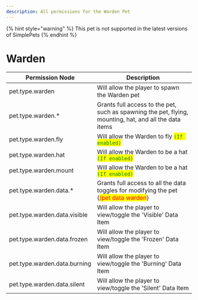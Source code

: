 ```yaml
---
description: All permissions for the Warden Pet
---
```


{% hint style="warning" %}
This pet is not supported in the latest versions of SimplePets
{% endhint %}

# Warden
| Permission Node | Description |
| - | - |
| pet.type.warden | Will allow the player to spawn the Warden pet |
| pet.type.warden.* | Grants full access to the pet, such as spawning the pet, flying, mounting, hat, and all the data items |
| pet.type.warden.fly | Will allow the Warden to fly <mark style="color:green;">`(If enabled)`</mark> |
| pet.type.warden.hat | Will allow the Warden to be a hat <mark style="color:green;">`(If enabled)`</mark> |
| pet.type.warden.mount | Will allow the Warden to be a hat <mark style="color:green;">`(If enabled)`</mark> |
| pet.type.warden.data.* | Grants full access to all the data toggles for modifying the pet (<mark style="color:red;">/pet data warden</mark>) |
| pet.type.warden.data.visible | Will allow the player to view/toggle the 'Visible' Data Item |
| pet.type.warden.data.frozen | Will allow the player to view/toggle the 'Frozen' Data Item |
| pet.type.warden.data.burning | Will allow the player to view/toggle the 'Burning' Data Item |
| pet.type.warden.data.silent | Will allow the player to view/toggle the 'Silent' Data Item |

